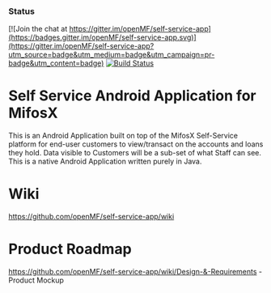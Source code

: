### Status

[![Join the chat at https://gitter.im/openMF/self-service-app](https://badges.gitter.im/openMF/self-service-app.svg)](https://gitter.im/openMF/self-service-app?utm_source=badge&utm_medium=badge&utm_campaign=pr-badge&utm_content=badge)
[![Build Status](https://travis-ci.org/openMF/self-service-app.svg?branch=master)](https://travis-ci.org/openMF/self-service-app)

# Self Service Android Application for MifosX

This is an Android Application built on top of the MifosX Self-Service platform for end-user customers to view/transact on the accounts and loans they hold. Data visible to Customers will be a sub-set of what Staff can see. This is a native Android Application written purely in Java.

# Wiki

https://github.com/openMF/self-service-app/wiki

# Product Roadmap

https://github.com/openMF/self-service-app/wiki/Design-&-Requirements - Product Mockup

